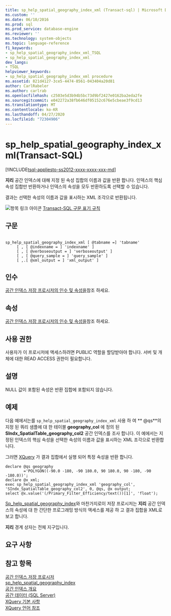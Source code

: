 ```yaml
---
title: sp_help_spatial_geography_index_xml (Transact-sql) | Microsoft Docs
ms.custom: ''
ms.date: 06/10/2016
ms.prod: sql
ms.prod_service: database-engine
ms.reviewer: ''
ms.technology: system-objects
ms.topic: language-reference
f1_keywords:
- sp_help_spatial_geography_index_xml_TSQL
- sp_help_spatial_geography_index_xml
dev_langs:
- TSQL
helpviewer_keywords:
- sp_help_spatial_geography_index_xml procedure
ms.assetid: 821d4127-3ce5-4474-8561-043404a20d81
author: CarlRabeler
ms.author: carlrab
ms.openlocfilehash: c2503e5d3b94b5bc73d9bf2427e0162ba2eda2fe
ms.sourcegitcommit: e042272a38fb646df05152c676e5cbeae3f9cd13
ms.translationtype: MT
ms.contentlocale: ko-KR
ms.lasthandoff: 04/27/2020
ms.locfileid: "72304906"
---
```

# <a name="sp_help_spatial_geography_index_xml-transact-sql"></a>sp_help_spatial_geography_index_xml(Transact-SQL)
[!INCLUDE[tsql-appliesto-ss2012-xxxx-xxxx-xxx-md](../../includes/tsql-appliesto-ss2012-xxxx-xxxx-xxx-md.md)]

  **지리** 공간 인덱스에 대해 지정 된 속성 집합의 이름과 값을 반환 합니다. 인덱스의 핵심 속성 집합만 반환하거나 인덱스의 속성을 모두 반환하도록 선택할 수 있습니다.  
  
 결과는 선택한 속성의 이름과 값을 표시하는 XML 조각으로 반환됩니다.  
  
 ![항목 링크 아이콘](../../database-engine/configure-windows/media/topic-link.gif "항목 링크 아이콘") [Transact-SQL 구문 표기 규칙](../../t-sql/language-elements/transact-sql-syntax-conventions-transact-sql.md)  
  
## <a name="syntax"></a>구문  
  
```  
  
sp_help_spatial_geography_index_xml [ @tabname =] 'tabname'   
     [ , [ @indexname = ] 'indexname' ]   
     [ , [ @verboseoutput = ] 'verboseoutput' ]   
     [ , [ @query_sample = ] 'query_sample' ]   
     [ ,.[ @xml_output = ] 'xml_output' ]   
```  
  
## <a name="arguments"></a>인수  
 [공간 인덱스 저장 프로시저의 인수 및 속성을](../../relational-databases/system-stored-procedures/spatial-index-stored-procedures-arguments-and-properties.md)참조 하세요.  
  
## <a name="properties"></a>속성  
 [공간 인덱스 저장 프로시저의 인수 및 속성을](../../relational-databases/system-stored-procedures/spatial-index-stored-procedures-arguments-and-properties.md)참조 하세요.  
  
## <a name="permissions"></a>사용 권한  
 사용자가 이 프로시저에 액세스하려면 PUBLIC 역할을 할당받아야 합니다. 서버 및 개체에 대한 READ ACCESS 권한이 필요합니다.  
  
## <a name="remarks"></a>설명  
 NULL 값이 포함된 속성은 반환 집합에 포함되지 않습니다.  
  
## <a name="example"></a>예제  
 다음 예에서는를 `sp_help_spatial_geography_index_xml` 사용 하 여 ** \@qs**의 지정 된 쿼리 샘플에 대 한 테이블 **geography_col** 에 정의 된 **SIndx_SpatialTable_geography_col2** 공간 인덱스를 조사 합니다. 이 예에서는 지정된 인덱스의 핵심 속성을 선택한 속성의 이름과 값을 표시하는 XML 조각으로 반환합니다.  
  
 그러면 [XQuery](../../xquery/xquery-basics.md) 가 결과 집합에서 실행 되어 특정 속성을 반환 합니다.  
  
```  
declare @qs geography  
        ='POLYGON((-90.0 -180, -90 180.0, 90 180.0, 90 -180, -90 -180.0))';  
declare @x xml;  
exec sp_help_spatial_geography_index_xml 'geography_col', 'SIndx_SpatialTable_geography_col2', 0, @qs, @x output;  
select @x.value('(/Primary_Filter_Efficiency/text())[1]', 'float');  
```  
  
 [Sp_help_spatial_geography_index](../../relational-databases/system-stored-procedures/sp-help-spatial-geography-index-transact-sql.md)와 마찬가지로이 저장 프로시저는 **지리** 공간 인덱스의 속성에 대 한 간단한 프로그래밍 방식의 액세스를 제공 하 고 결과 집합을 XML로 보고 합니다.  
  
 **지리** 경계 상자는 전체 지구입니다.  
  
## <a name="requirements"></a>요구 사항  
  
## <a name="see-also"></a>참고 항목  
 [공간 인덱스 저장 프로시저](https://msdn.microsoft.com/library/1be0f34e-3d5a-4a1f-9299-bd482362ec7a)   
 [sp_help_spatial_geography_index](../../relational-databases/system-stored-procedures/sp-help-spatial-geography-index-transact-sql.md)   
 [공간 인덱스 개요](../../relational-databases/spatial/spatial-indexes-overview.md)   
 [공간 데이터 &#40;SQL Server&#41;](../../relational-databases/spatial/spatial-data-sql-server.md)   
 [XQuery 기본 사항](../../xquery/xquery-basics.md)   
 [XQuery 언어 참조](../../xquery/xquery-language-reference-sql-server.md)  
  
  

